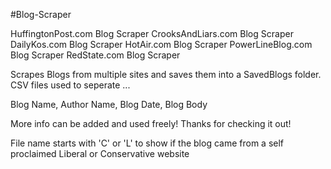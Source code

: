 #Blog-Scraper

HuffingtonPost.com Blog Scraper
CrooksAndLiars.com Blog Scraper
DailyKos.com Blog Scraper
HotAir.com Blog Scraper
PowerLineBlog.com Blog Scraper
RedState.com Blog Scraper

Scrapes Blogs from multiple sites and saves them into a SavedBlogs folder. CSV files used to seperate ...

Blog Name, Author Name, Blog Date, Blog Body

More info can be added and used freely! Thanks for checking it out!

File name starts with 'C' or 'L' to show if the blog came from a self proclaimed Liberal or Conservative website
